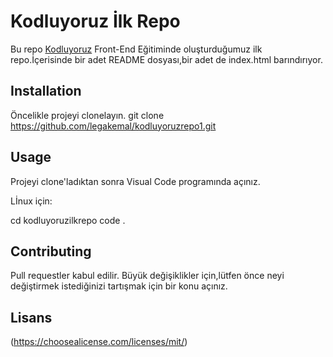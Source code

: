 # Kodluyoruz İlk Repo

Bu repo [Kodluyoruz](www.kodluyoruz.org) Front-End Eğitiminde oluşturduğumuz ilk repo.İçerisinde bir adet 
README dosyası,bir adet de index.html barındırıyor.

## Installation


Öncelikle projeyi clonelayın.
git clone https://github.com/legakemal/kodluyoruzrepo1.git

## Usage


Projeyi clone'ladıktan sonra Visual Code programında açınız.

Lİnux için:

cd kodluyoruzilkrepo
code .

## Contributing

Pull requestler kabul edilir. Büyük değişiklikler için,lütfen önce neyi değiştirmek istediğinizi tartışmak için bir konu açınız.

## Lisans


(https://choosealicense.com/licenses/mit/)
